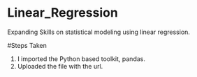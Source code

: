 # Linear_Regression
 Expanding Skills on statistical modeling using linear regression.

#Steps Taken
1. I imported the Python based toolkit, pandas.
2. Uploaded the file with the url.
